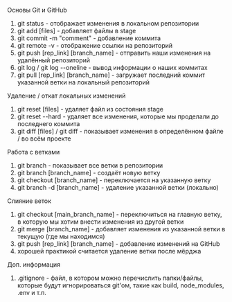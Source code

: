 Основы Git и GitHub
1. git status - отображает изменения в локальном репозитории
2. git add [files] - добавляет файлы в stage
3. git commit -m "comment" - добавление коммита
4. git remote -v - отображение ссылки на репозиторий
5. git push [rep_link] [branch_name] - отправить наши изменения на удалённый репозиторий
6. git log / git log --oneline - вывод информации о наших коммитах
7. git pull [rep_link] [branch_name] - загружает последний коммит указанной ветки на локальный репозиторий

Удаление / откат локальных изменений
1. git reset [files] - удаляет файл из состояния stage
2. git reset --hard - удаляет все изменения, которые мы проделали до последнего коммита
3. git diff [files] / git diff - показывает изменения в определённом файле / во всём проекте

Работа с ветками
1. git branch - показывает все ветки в репозитории
2. git branch [branch_name] - создаёт новую ветку
3. git checkout [branch_name] - переключается на указанную ветку
4. git branch -d [branch_name] - удаление указанной ветки (локально)

Слияние веток
1. git checkout [main_branch_name] - переключиться на главную ветку, в которую мы хотим внести изменения из другой ветки
2. git merge [branch_name] - добавляет изменения из указанной ветки в текущую (где мы находимся)
3. git push [rep_link] [branch_name] - добавление изменений на GitHub
4. хорошей практикой считается удаление ветки после мёрджа

Доп. информация
1. .gitignore - файл, в котором можно перечислить папки/файлы, которые будут игнорироваться git'ом, такие как build, node_modules, .env и т.п.